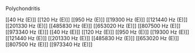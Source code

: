 Polychondritis

[[40 Hz (E)]]
[[120 Hz (E)]]
[[950 Hz (E)]]
[[19300 Hz (E)]]
[[121440 Hz (E)]]
[[201330 Hz (E)]]
[[485830 Hz (E)]]
[[653020 Hz (E)]]
[[807500 Hz (E)]]
[[973340 Hz (E)]]
[[40 Hz (E)]]
[[120 Hz (E)]]
[[950 Hz (E)]]
[[19300 Hz (E)]]
[[121440 Hz (E)]]
[[201330 Hz (E)]]
[[485830 Hz (E)]]
[[653020 Hz (E)]]
[[807500 Hz (E)]]
[[973340 Hz (E)]]